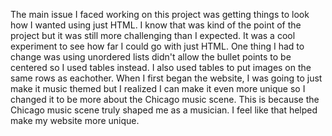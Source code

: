The main issue I faced working on this project was getting things to look how I wanted using just HTML. I know that was kind of the point of the project but it was still more challenging than I expected. It was a cool experiment to see how far I could go with just HTML. One thing I had to change was using unordered lists didn't allow the bullet points to be centered so I used tables instead. I also used tables to put images on the same rows as eachother. When I first began the website, I was going to just make it music themed but I realized I can make it even more unique so I changed it to be more about the Chicago music scene. This is because the Chicago music scene truly shaped me as a musician. I feel like that helped make my website more unique. 